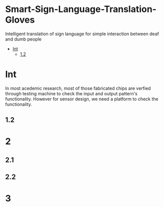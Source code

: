 # Smart-Sign-Language-Translation-Gloves
Intelligent translation of sign language for simple interaction between deaf and dumb people
- [Int](#Int)
    - [1.2](#1.2)
# Int
In most acedemic research, most of those fabricated chips are verfied through testing machine to check the input and output pattern's functionality. However for sensor design, we need a platform to check the functionality.
## 1.2
# 2
## 2.1
## 2.2
# 3
